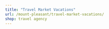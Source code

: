 ```yaml
---
title: "Travel Market Vacations"
url: /mount-pleasant/travel-market-vacations/
shop: travel agency
---
```

